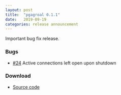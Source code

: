 ```yaml
---
layout: post
title:  "pgagroal 0.1.1"
date:   2019-09-19
categories: release announcement
---
```


Important bug fix release.

### Bugs

* [#24](https://github.com/agroal/pgagroal/issues/24) Active connections left open upon shutdown

### Download

* [Source code](https://github.com/agroal/pgagroal/releases/download/0.1.1/pgagroal-0.1.1.tar.gz)
